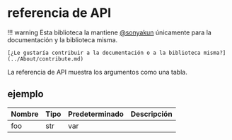 # referencia de API
!!! warning
    Esta biblioteca la mantiene [@sonyakun](https://github.com/sonyakun) únicamente para la documentación y la biblioteca misma.

    [¿Le gustaría contribuir a la documentación o a la biblioteca misma?](../About/contribute.md)

La referencia de API muestra los argumentos como una tabla.

## ejemplo
Nombre | Tipo | Predeterminado | Descripción |
| - | - | - | - |
| foo | str | var |